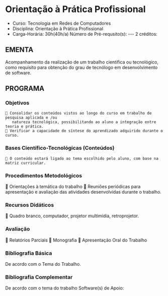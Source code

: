 # Orientação à Prática Profissional 


* Curso: Tecnologia em Redes de Computadores
* Disciplina: Orientação à Prática Profissional                            
* Carga-Horária: 30h(40h/a)
                                                                                Número de
Pré-requsito(s): ---                                                                         2
                                                                                   créditos:
## EMENTA
Acompanhamento da realização de um trabalho cientifica ou tecnológico, como requisito para obtenção
do grau de tecnólogo em desenvolvimento de software.
## PROGRAMA
### Objetivos
     Consolidar os conteúdos vistos ao longo do curso em trabalho de pesquisa aplicada e /ou
       natureza tecnológica, possibilitando ao aluno a integração entre teoria e prática.
     Verificar a capacidade de síntese do aprendizado adquirido durante o curso.
### Bases Científico-Tecnológicas (Conteúdos)
     O conteúdo estará ligado ao tema escolhido pelo aluno, com base na matriz curricular.

### Procedimentos Metodológicos
 Orientações à temática do trabalho
 Reuniões periódicas para apresentação e avaliação das atividades desenvolvidas durante o trabalho.
### Recursos Didáticos
 Quadro branco, computador, projetor multimídia, retroprojetor.
### Avaliação
 Relatórios Parciais
 Monografia
 Apresentação Oral do Trabalho
### Bibliografia Básica
De acordo com o Tema do Trabalho.
### Bibliografia Complementar
De acordo com o tema do trabalho
                                      Software(s) de Apoio:


